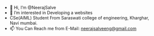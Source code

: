 - 👋 Hi, I’m @NeerajSalve
- 👀 I’m interested in Developing a websites
- CSe(AIML) Student From Saraswati college of engineering, Kharghar, Navi mumbai.
- 📫 You Can Reach me from E-Mail: neerajsalveeng@gmail.com

<!---
NeerajSalve/NeerajSalve is a ✨ special ✨ repository because its `README.md` (this file) appears on your GitHub profile.
You can click the Preview link to take a look at your changes.
--->
